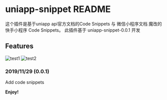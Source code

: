 # uniapp-snippet README

这个插件是基于uniapp api官方文档的Code Snippets 与 微信小程序文档 魔改的快手小程序 Code Snippets。 
此插件基于 uniapp-snippet-0.0.1 开发

## Features
![test1](https://s2.ax1x.com/2019/11/29/QAip4S.png)
![test2](https://s2.ax1x.com/2019/11/29/QAiC9g.png)
### 2019/11/29 (0.0.1)

Add code snippets


**Enjoy!**
